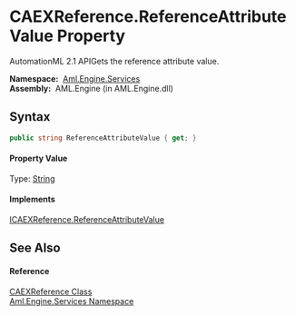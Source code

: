 CAEXReference.ReferenceAttributeValue Property
==============================================
AutomationML 2.1 APIGets the reference attribute value.

  **Namespace:**  [Aml.Engine.Services][1]  
  **Assembly:**  AML.Engine (in AML.Engine.dll)

Syntax
------

```csharp
public string ReferenceAttributeValue { get; }
```

#### Property Value
Type: [String][2]
#### Implements
[ICAEXReference.ReferenceAttributeValue][3]  


See Also
--------

#### Reference
[CAEXReference Class][4]  
[Aml.Engine.Services Namespace][1]  

[1]: ../README.md
[2]: https://docs.microsoft.com/dotnet/api/system.string
[3]: ../../Aml.Engine.Services.Interfaces/ICAEXReference/ReferenceAttributeValue.md
[4]: README.md
[5]: https://www.automationml.org
[6]: ../../icons/logoShade.png